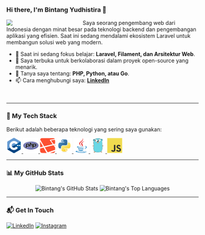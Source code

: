 ### Hi there, I'm Bintang Yudhistira 👋

<a href="https://linkedin.com/in/bintang-yudhistira-278448289">
  <img align="left" width="200px" src="https://media.licdn.com/dms/image/D5603AQH1B6jC-f8TGA/profile-displayphoto-shrink_400_400/0/1691238466632?e=1734134400&v=beta&t=x3z6c66-s13p3L3Yj2J_c0j0_J-m2o1p3l1b0R1Z2e4" />
</a>

Saya seorang pengembang web dari Indonesia dengan minat besar pada teknologi backend dan pengembangan aplikasi yang efisien. Saat ini sedang mendalami ekosistem Laravel untuk membangun solusi web yang modern.

- 🌱 Saat ini sedang fokus belajar: **Laravel, Filament, dan Arsitektur Web**.
- 👯 Saya terbuka untuk berkolaborasi dalam proyek open-source yang menarik.
- 💬 Tanya saya tentang: **PHP, Python, atau Go**.
- 📫 Cara menghubungi saya: **[LinkedIn](https://linkedin.com/in/bintang-yudhistira-278448289)**

<br/>

---

### 🧰 My Tech Stack

Berikut adalah beberapa teknologi yang sering saya gunakan:

<p align="left">
  <a href="https://www.cplusplus.com/" target="_blank" rel="noreferrer">
    <img src="https://raw.githubusercontent.com/devicons/devicon/master/icons/cplusplus/cplusplus-original.svg" alt="cplusplus" width="40" height="40"/>
  </a>
  <a href="https://www.php.net" target="_blank" rel="noreferrer">
    <img src="https://raw.githubusercontent.com/devicons/devicon/master/icons/php/php-original.svg" alt="php" width="40" height="40"/>
  </a>
  <a href="https://laravel.com/" target="_blank" rel="noreferrer">
    <img src="https://raw.githubusercontent.com/devicons/devicon/master/icons/laravel/laravel-plain.svg" alt="laravel" width="40" height="40"/>
  </a>
  <a href="https://www.python.org" target="_blank" rel="noreferrer">
    <img src="https://raw.githubusercontent.com/devicons/devicon/master/icons/python/python-original.svg" alt="python" width="40" height="40"/>
  </a>
  <a href="https://www.java.com" target="_blank" rel="noreferrer">
    <img src="https://raw.githubusercontent.com/devicons/devicon/master/icons/java/java-original.svg" alt="java" width="40" height="40"/>
  </a>
  <a href="https://golang.org" target="_blank" rel="noreferrer">
    <img src="https://raw.githubusercontent.com/devicons/devicon/master/icons/go/go-original.svg" alt="go" width="40" height="40"/>
  </a>
  <a href="https://developer.mozilla.org/en-US/docs/Web/JavaScript" target="_blank" rel="noreferrer">
    <img src="https://raw.githubusercontent.com/devicons/devicon/master/icons/javascript/javascript-original.svg" alt="javascript" width="40" height="40"/>
  </a>
</p>

---

### 📊 My GitHub Stats

<p align="center">
  <img width="48%" src="https://github-readme-stats.vercel.app/api?username=bintang-yudhistira&show_icons=true&theme=radical" alt="Bintang's GitHub Stats" />
  <img width="48%" src="https://github-readme-stats.vercel.app/api/top-langs/?username=bintang-yudhistira&layout=compact&theme=radical" alt="Bintang's Top Languages" />
</p>

---

### 📬 Get In Touch

[![LinkedIn](https://img.shields.io/badge/-LinkedIn-0077B5?style=for-the-badge&logo=linkedin&logoColor=white)](https://linkedin.com/in/bintang-yudhistira-278448289)
[![Instagram](https://img.shields.io/badge/-Instagram-E4405F?style=for-the-badge&logo=instagram&logoColor=white)](https://instagram.com/yudhis_gaiden)
